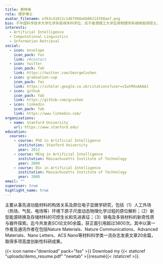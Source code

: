```yaml
---
title: 费林峰
role: 理学博士
avatar_filename: ef63c41012c1467998a6b06214768aef.png
bio: 于中国科学技术大学化学系取得本科学位，后于香港理工大学应用物理学系相继取得硕士、博士学位。博士毕业后，在香港理工大学继续从事博士后研究。2018年加入南昌大学材料学院。
interests:
  - Artificial Intelligence
  - Computational Linguistics
  - Information Retrieval
social:
  - icon: envelope
    icon_pack: fas
    link: /#contact
  - icon: twitter
    icon_pack: fab
    link: https://twitter.com/GeorgeCushen
  - icon: graduation-cap
    icon_pack: fas
    link: https://scholar.google.co.uk/citations?user=sIwtMXoAAAAJ
  - icon: github
    icon_pack: fab
    link: https://github.com/gcushen
  - icon: linkedin
    icon_pack: fab
    link: https://www.linkedin.com/
organizations:
  - name: Stanford University
    url: https://www.stanford.edu/
education:
  courses:
    - course: PhD in Artificial Intelligence
      institution: Stanford University
      year: 2012
    - course: MEng in Artificial Intelligence
      institution: Massachusetts Institute of Technology
      year: 2009
    - course: BSc in Artificial Intelligence
      institution: Massachusetts Institute of Technology
      year: 2008
email: ""
superuser: true
highlight_name: true
---
```

<!--StartFragment-->

主要从事先进功能材料的构效关系及原位电子显微学研究，包括（1）人工外场（热场、气氛、电场等）环境下原子尺度动态物理化学过程的原位解析；（2）新型能源转换及存储材料的可控生长和先进表征；（3）铁电及多铁材料的新奇性质与器件探索。迄今共发表SCI论文80余篇，获正面引用超过3800次。其中以第一作者及通讯作者在包括Nature Materials、Nature Communications、Advanced Materials、Nano Letters、ACS Nano等材料科学类一流杂志发表文章20余篇，取得多项高度创新性科研成果。

<!--EndFragment-->

{{< icon name="download" pack="fas" >}} Download my {{< staticref "uploads/demo_resume.pdf" "newtab" >}}resumé{{< /staticref >}}.